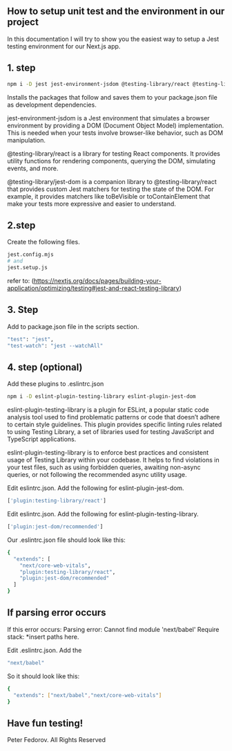 ## How to setup unit test and the environment in our project

In this documentation I will try to show you the easiest way to setup a Jest testing environment for our Next.js app.

## 1. step

```bash
npm i -D jest jest-environment-jsdom @testing-library/react @testing-library/jest-dom
```

Installs the packages that follow and saves them to your package.json file as development dependencies.

jest-environment-jsdom is a Jest environment that simulates a browser environment by providing a DOM (Document Object Model) implementation. This is needed when your tests involve browser-like behavior, such as DOM manipulation.

@testing-library/react is a library for testing React components. It provides utility functions for rendering components, querying the DOM, simulating events, and more.

@testing-library/jest-dom is a companion library to @testing-library/react that provides custom Jest matchers for testing the state of the DOM. For example, it provides matchers like toBeVisible or toContainElement that make your tests more expressive and easier to understand.

## 2.step

Create the following files.

```bash
jest.config.mjs
# and
jest.setup.js
```

refer to: (https://nextjs.org/docs/pages/building-your-application/optimizing/testing#jest-and-react-testing-library)

## 3. Step

Add to package.json file in the scripts section.

```bash
"test": "jest",
"test-watch": "jest --watchAll"
```

## 4. step (optional)

Add these plugins to .eslintrc.json

```bash
npm i -D eslint-plugin-testing-library eslint-plugin-jest-dom
```

eslint-plugin-testing-library is a plugin for ESLint, a popular static code analysis tool used to find problematic patterns or code that doesn’t adhere to certain style guidelines. This plugin provides specific linting rules related to using Testing Library, a set of libraries used for testing JavaScript and TypeScript applications.

eslint-plugin-testing-library is to enforce best practices and consistent usage of Testing Library within your codebase. It helps to find violations in your test files, such as using forbidden queries, awaiting non-async queries, or not following the recommended async utility usage.

Edit eslintrc.json. Add the following for eslint-plugin-jest-dom.

```bash
['plugin:testing-library/react']
```

Edit eslintrc.json. Add the following for eslint-plugin-testing-library.

```bash
['plugin:jest-dom/recommended']
```

Our .eslintrc.json file should look like this:

```bash
{
  "extends": [
    "next/core-web-vitals",
    "plugin:testing-library/react",
    "plugin:jest-dom/recommended"
  ]
}

```

## If parsing error occurs

If this error occurs: Parsing error: Cannot find module 'next/babel' Require stack: \*insert paths here.

Edit .eslintrc.json. Add the

```bash
"next/babel"
```

So it should look like this:

```bash
{
  "extends": ["next/babel","next/core-web-vitals"]
}

```

## Have fun testing!

Peter Fedorov. All Rights Reserved
